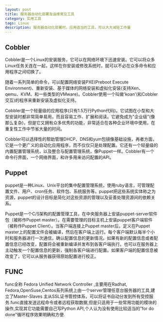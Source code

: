 ```yaml
---
layout: post
title: 服务器自动化部署及运维常见工具
category: 实用工具
tags: Linux
description: 服务器自动化部署时，应用适当的工具，可以大大减轻工作量
---
```


## Cobbler

Cobbler是一个Linux的安装服务，它可以在网络环境下迅速安装。它可以将众多Linux任务关连在一起，这样在你安装或修改系统时，就可以不必在众多命令和应用程序之间切换了。

随着一系列简单的命令，可以配置网络安装PXE(Preboot Execute Environment)、重新安装、基于媒体的网络安装和虚拟化安装(支持Xen、qemu、KVM、和一些类型的VMware)。Cobbler使用一个叫做'koan'(和Cobbler交互)的程序来重新安装及虚拟化支持。

Cobbler是一个轻量级的应用程序(只有1.5万行Python代码)。它试图在小型和大型安装时都非常简单易用，而且容易工作、扩展和阅读。它避免成为"企业级"(像那么复杂)，但是它又拥有众多优秀的功能，非常适合在各种企业环境中使用，在重复性工作中节省大量的时间。

Cobbler可以选择性的帮助管理DHCP、DNS和yum包镜像基础设施，再者方面，它是一个更广义的自动化应用程序，而不仅仅只是处理配置。它还有一个轻量级的内置配置管理系统，以及整合与配置管理系统，像Puppet一样。Cobbler有一个命令行界面，一个网络界面，和许多用来访问配置的API。

## Puppet

puppet是一种Linux、Unix平台的集中配置管理系统，使用ruby语言，可管理配置文件、用户、cron任务、软件包、系统服务等。puppet把这些系统实体称之为资源，puppet的设计目标是简化对这些资源的管理以及妥善处理资源间的依赖关系。

Puppet是一个C/S架构的配置管理工具，在中央服务器上安装puppet-server软件包（被称作Puppet master）。在需要管理的目标主机上安装puppet客户端软件（被称作Puppet Client）。当客户端连接上Puppet master后，定义在Puppet master上的配置文件会被编译，然后在客户端上运行。每个客户端默认每半个小时和服务器进行一次通信，确认配置信息的更新情况。如果有新的配置信息或者配置信息已经改变，配置将会被重新编译并发布到各客户端执行。也可以在服务器上主动触发一个配置信息的更新，强制各客户端进行配置。如果客户端的配置信息被改变了，它可以从服务器获得原始配置进行校正。

## FUNC

func全称 Fedora Unified Network Controller ,主要用在Radhat, Fedora,OpenSuse,Centos系列系统上由一个server管理任意台服务器的工具,建立了Master-Slaves 主从SSL证书管控体系，可以将证书自动分发到所有受控服务.func直接发送远程命令或者远程获取数据,但是只适用于一些常用功能的模块的操作,实现其它功能需要自己写Python API,个人认为没有使用比较适当的”for do done”循环程序效果明确和方便.